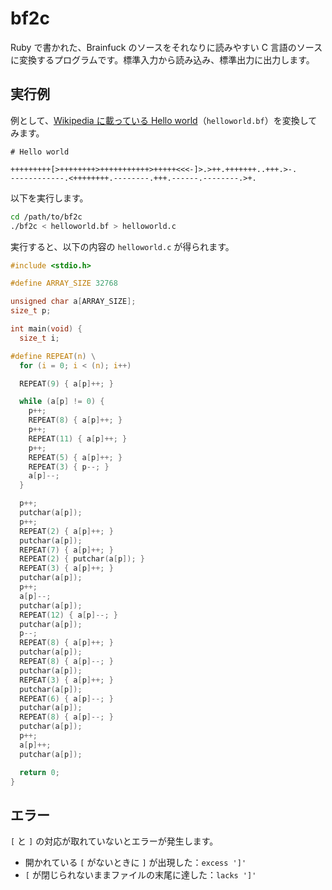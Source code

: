 bf2c
====

Ruby で書かれた、Brainfuck のソースをそれなりに読みやすい C 言語のソースに変換するプログラムです。標準入力から読み込み、標準出力に出力します。

実行例
------

例として、[Wikipedia に載っている Hello world](https://ja.wikipedia.org/wiki/Hello_world%E3%83%97%E3%83%AD%E3%82%B0%E3%83%A9%E3%83%A0%E3%81%AE%E4%B8%80%E8%A6%A7#Brainfuck)（`helloworld.bf`）を変換してみます。

```brainfuck
# Hello world

+++++++++[>++++++++>+++++++++++>+++++<<<-]>.>++.+++++++..+++.>-.
------------.<++++++++.--------.+++.------.--------.>+.
```

以下を実行します。

```bash
cd /path/to/bf2c
./bf2c < helloworld.bf > helloworld.c
```

実行すると、以下の内容の `helloworld.c` が得られます。

```c
#include <stdio.h>

#define ARRAY_SIZE 32768

unsigned char a[ARRAY_SIZE];
size_t p;

int main(void) {
  size_t i;

#define REPEAT(n) \
  for (i = 0; i < (n); i++)

  REPEAT(9) { a[p]++; }

  while (a[p] != 0) {
    p++;
    REPEAT(8) { a[p]++; }
    p++;
    REPEAT(11) { a[p]++; }
    p++;
    REPEAT(5) { a[p]++; }
    REPEAT(3) { p--; }
    a[p]--;
  }

  p++;
  putchar(a[p]);
  p++;
  REPEAT(2) { a[p]++; }
  putchar(a[p]);
  REPEAT(7) { a[p]++; }
  REPEAT(2) { putchar(a[p]); }
  REPEAT(3) { a[p]++; }
  putchar(a[p]);
  p++;
  a[p]--;
  putchar(a[p]);
  REPEAT(12) { a[p]--; }
  putchar(a[p]);
  p--;
  REPEAT(8) { a[p]++; }
  putchar(a[p]);
  REPEAT(8) { a[p]--; }
  putchar(a[p]);
  REPEAT(3) { a[p]++; }
  putchar(a[p]);
  REPEAT(6) { a[p]--; }
  putchar(a[p]);
  REPEAT(8) { a[p]--; }
  putchar(a[p]);
  p++;
  a[p]++;
  putchar(a[p]);

  return 0;
}
```

エラー
------

`[` と `]` の対応が取れていないとエラーが発生します。

* 開かれている `[` がないときに `]` が出現した：`excess ']'`
* `[` が閉じられないままファイルの末尾に達した：`lacks ']'`
